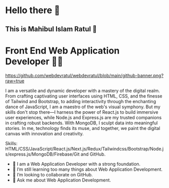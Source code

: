 # Hello there 👋

## This is Mahibul Islam Ratul 🥰
# Front End Web Application Developer 👨‍💻

https://github.com/webdevratul/webdevratul/blob/main/github-banner.png?raw=true

I am a versatile and dynamic developer with a mastery of the digital realm. From crafting captivating user interfaces using HTML, CSS, and the finesse of Tailwind and Bootstrap, to adding interactivity through the enchanting dance of JavaScript, I am a maestro of the web's visual symphony. But my skills don't stop there—I harness the power of React.js to build immersive user experiences, while Node.js and Express.js are my trusted companions in crafting robust backends. With MongoDB, I sculpt data into meaningful stories. In me, technology finds its muse, and together, we paint the digital canvas with innovation and creativity.

Skills: HTML/CSS/JavaScript/React.js/Next.js/Redux/Tailwindcss/Bootstrap/Node.js/express.js/MongoDB/Firebase/Git and GitHub.

- 🔭 I am a Web Application Developer with a strong foundation.
- 🌱 I’m still learning too many things about Web Application Development.
- 👯 I’m looking to collaborate on GitHub.
- 💬 Ask me about Web Application Development.




 



 





